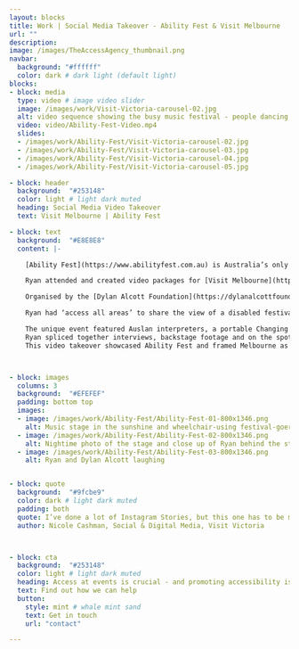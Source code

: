 ```yaml
---
layout: blocks
title: Work | Social Media Takeover - Ability Fest & Visit Melbourne
url: ""
description:
image: /images/TheAccessAgency_thumbnail.png
navbar:
  background: "#ffffff"
  color: dark # dark light (default light)
blocks:
- block: media
  type: video # image video slider
  image: /images/work/Visit-Victoria-carousel-02.jpg
  alt: video sequence showing the busy music festival - people dancing and smiling and performers on stage
  video: video/Ability-Fest-Video.mp4
  slides:
  - /images/work/Ability-Fest/Visit-Victoria-carousel-02.jpg
  - /images/work/Ability-Fest/Visit-Victoria-carousel-03.jpg
  - /images/work/Ability-Fest/Visit-Victoria-carousel-04.jpg
  - /images/work/Ability-Fest/Visit-Victoria-carousel-05.jpg

- block: header
  background:  "#253148"
  color: light # light dark muted
  heading: Social Media Video Takeover
  text: Visit Melbourne | Ability Fest

- block: text
  background:  "#E8E8E8"
  content: |-

    [Ability Fest](https://www.abilityfest.com.au) is Australia’s only fully accessible and inclusive music festival.

    Ryan attended and created video packages for [Visit Melbourne](https://www.visitmelbourne.com) that were then shared with their nine hundred thousand local and international followers.

    Organised by the [Dylan Alcott Foundation](https://dylanalcottfoundation.com.au) and Untitled Group, the 2021 event was held in Melbourne’s picturesque Alexandra Gardens. The headline acts were some of Australia’s top-notch regulars like *Alex the Astronaut*, *Illy*, *Pecking Duck*, *What So Not* and *Confidence Man*.

    Ryan had ‘access all areas’ to share the view of a disabled festivalgoer. He attended with another wheelchair user, Sebastian, and his carer Michael. They arrived and got the lay of the land, checking out the food trucks, dancefloors and raised viewing areas.

    The unique event featured Auslan interpreters, a portable Changing Places toilet, matting throughout, a sensory chill zone, elevated viewing platforms and lots more.
    Ryan spliced together interviews, backstage footage and on the spot reviews and fireworks. The video wrapped up with suggestions of other accessible live music options in Melbourne.
    This video takeover showcased Ability Fest and framed Melbourne as a safe, inclusive and accessible city – reinforcing our liveable city credentials to visitors.



- block: images
  columns: 3
  background:  "#EFEFEF"
  padding: bottom top
  images:
  - image: /images/work/Ability-Fest/Ability-Fest-01-800x1346.png
    alt: Music stage in the sunshine and wheelchair-using festival-goer smiling   
  - image: /images/work/Ability-Fest/Ability-Fest-02-800x1346.png
    alt: Nightime photo of the stage and close up of Ryan behind the stage
  - image: /images/work/Ability-Fest/Ability-Fest-03-800x1346.png
    alt: Ryan and Dylan Alcott laughing


- block: quote
  background:  "#9fcbe9"
  color: dark # light dark muted
  padding: both
  quote: I’ve done a lot of Instagram Stories, but this one has to be my favourite ...and if you’re interested in accessible tourism content creation, Ryan Smith is your guy
  author: Nicole Cashman, Social & Digital Media, Visit Victoria



- block: cta
  background:  "#253148"
  color: light # light dark muted
  heading: Access at events is crucial - and promoting accessibility is good marketing
  text: Find out how we can help
  button:
    style: mint # whale mint sand
    text: Get in touch
    url: "contact"

---
```

